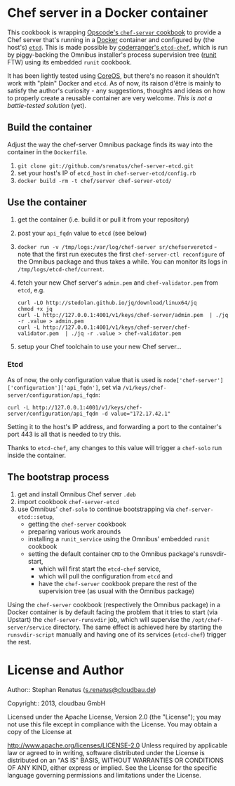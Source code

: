 # Chef server in a Docker container

This cookbook is wrapping [Opscode's `chef-server` cookbook](https://github.com/opscode-cookbooks/chef-server) to provide a Chef server that's running in a [Docker](http://www.docker.io) container and configured by (the host's) [`etcd`](http://coreos.com/docs/etcd/).
This is made possible by [coderranger's `etcd-chef`](https://github.com/coderanger/etcd-chef), which is run by piggy-backing the Omnibus installer's process supervision tree ([runit](http://smarden.org/runit/) FTW) using its embedded `runit` cookbook.

It has been lightly tested using [CoreOS](http://coreos.com), but there's no reason it shouldn't work with "plain" Docker and `etcd`.
As of now, its raison d'être is mainly to satisfy the author's curiosity - any suggestions, thoughts and ideas on how to properly create a reusable container are very welcome.
_This is not a battle-tested solution_ (yet).

## Build the container

Adjust the way the chef-server Omnibus package finds its way into the container in the `Dockerfile`.

1. `git clone git://github.com/srenatus/chef-server-etcd.git`
2. set your host's IP of `etcd_host` in `chef-server-etcd/config.rb`
3. `docker build -rm -t chef/server chef-server-etcd/`

## Use the container

1. get the container (i.e. build it or pull it from your repository)
2. post your `api_fqdn` value to `etcd` (see below)
3. `docker run -v /tmp/logs:/var/log/chef-server sr/chefserveretcd` - note that the first run executes the first `chef-server-ctl reconfigure` of the Omnibus package and thus takes a while.  You can monitor its logs in `/tmp/logs/etcd-chef/current`.
4. fetch your new Chef server's `admin.pem` and `chef-validator.pem` from `etcd`, e.g.

    ```
    curl -LO http://stedolan.github.io/jq/download/linux64/jq 
    chmod +x jq
    curl -L http://127.0.0.1:4001/v1/keys/chef-server/admin.pem  | ./jq -r .value > admin.pem
    curl -L http://127.0.0.1:4001/v1/keys/chef-server/chef-validator.pem  | ./jq -r .value > chef-validator.pem
    ```

5. setup your Chef toolchain to use your new Chef server...

### Etcd

As of now, the only configuration value that is used is `node['chef-server']['configuration']['api_fqdn']`, set via `/v1/keys/chef-server/configuration/api_fqdn`:

```
curl -L http://127.0.0.1:4001/v1/keys/chef-server/configuration/api_fqdn -d value="172.17.42.1"
```

Setting it to the host's IP address, and forwarding a port to the container's port 443 is all that is needed to try this.

Thanks to `etcd-chef`, any changes to this value will trigger a `chef-solo` run inside the container.

## The bootstrap process

1. get and install Omnibus Chef server `.deb`
2. import cookbook `chef-server-etcd`
3. use Omnibus' `chef-solo` to continue bootstrapping via `chef-server-etcd::setup`,
    - getting the `chef-server` cookbook
    - preparing various work arounds
    - installing a `runit_service` using the Omnibus' embedded `runit` cookbook
    - setting the default container `CMD` to the Omnibus package's runsvdir-start,
        - which will first start the `etcd-chef` service,
        - which will pull the configuration from `etcd` and
        - have the `chef-server` cookbook prepare the rest of the supervision tree (as usual with the Omnibus package)

Using the `chef-server` cookbook (respectively the Omnibus package) in a Docker container is by default facing the problem that it tries to start (via Upstart) the `chef-server-runsvdir` job, which will supervise the `/opt/chef-server/service` directory.
The same effect is achieved here by starting the `runsvdir-script` manually and having one of its services (`etcd-chef`) trigger the rest.


# License and Author

Author:: Stephan Renatus (<s.renatus@cloudbau.de>)

Copyright:: 2013, cloudbau GmbH

Licensed under the Apache License, Version 2.0 (the "License"); you may not use this file except in compliance with the License. You may obtain a copy of the License at

http://www.apache.org/licenses/LICENSE-2.0
Unless required by applicable law or agreed to in writing, software distributed under the License is distributed on an "AS IS" BASIS, WITHOUT WARRANTIES OR CONDITIONS OF ANY KIND, either express or implied. See the License for the specific language governing permissions and limitations under the License.
